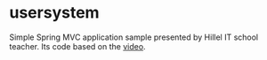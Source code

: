 # usersystem
Simple Spring MVC application sample presented by Hillel IT school teacher.
Its code based on the [video](https://www.youtube.com/watch?v=Z9dvZyEofAg).

